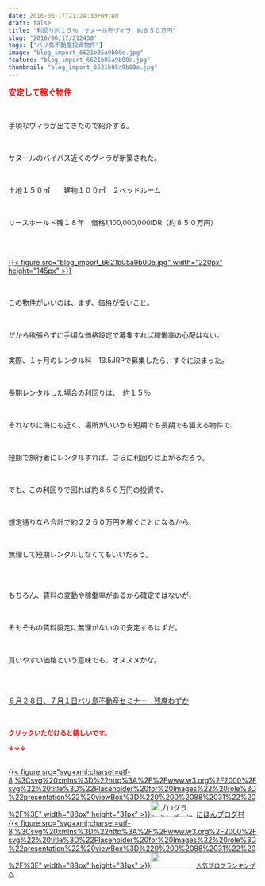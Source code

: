 ```yaml
---
date: 2016-06-17T21:24:30+09:00
draft: false
title: "利回り約１５％　サヌール売ヴィラ　約８５０万円"
slug: "2016/06/17/212430"
tags: ["バリ島不動産投資物件"]
image: "blog_import_6621b05a9b00e.jpg"
feature: "blog_import_6621b05a9b00e.jpg"
thumbnail: "blog_import_6621b05a9b00e.jpg"
---
```

<p><font color="#ff0000" size="3"><strong>安定して稼ぐ物件</strong></font></p><br/><p>手頃なヴィラが出てきたので紹介する。</p><br/><p>サヌールのバイパス近くのヴィラが新築された。</p><br/><p>土地１５０㎡　　建物１００㎡　２ベッドルーム</p><br/><p>リースホールド残１８年　価格1,100,000,000IDR（約８５０万円）</p><br/><p><br/><a href="blog_import_6621b05c2b570.jpg">{{< figure src="blog_import_6621b05a9b00e.jpg" width="220px" height="145px" >}}</a> <br/></p><br/><p>この物件がいいのは、まず、価格が安いこと。</p><br/><p>だから欲張らずに手頃な価格設定で募集すれば稼働率の心配はない。</p><p><br/>実際、１ヶ月のレンタル料　13.5JRPで募集したら、すぐに決まった。</p><br/><p>長期レンタルした場合の利回りは、　約１５％</p><br/><p>それなりに海にも近く、場所がいいから短期でも長期でも狙える物件で、</p><br/><p>短期で旅行者にレンタルすれば、さらに利回りは上がるだろう。</p><p><br/></p><p>でも、この利回りで回れば約８５０万円の投資で、</p><br/><p>想定通りなら合計で約２２６０万円を稼ぐことになるから、</p><br/><p>無理して短期レンタルしなくてもいいだろう。</p><br/><br/><p>もちろん、賃料の変動や稼働率があるから確定ではないが、</p><br/><p>そもそもの賃料設定に無理がないので安定するはずだ。</p><br/><p>買いやすい価格という意味でも、オススメかな。</p><br/><br/><p><a href="iin.co.jp" target="_blank">６月２８日、７月１日バリ島不動産セミナー　残席わずか</a> <br/></p><br/><p><font color="#ff0000" size="2"><strong>クリックいただけると嬉しいです。<br/></strong></font></p><p><font color="#ff0000" size="2"><strong>↓↓↓</strong></font></p><p><br/><a href="http://www.blogmura.com/ranking.html" target="_blank">{{< figure src="svg+xml;charset=utf-8,%3Csvg%20xmlns%3D%22http%3A%2F%2Fwww.w3.org%2F2000%2Fsvg%22%20title%3D%22Placeholder%20for%20Images%22%20role%3D%22presentation%22%20viewBox%3D%220%200%2088%2031%22%20%2F%3E" width="88px" height="31px" >}}<noscript><img border="0" alt="ブログランキング・にほんブログ村へ" src="https://img-proxy.blog-video.jp/images?url=http%3A%2F%2Fwww.blogmura.com%2Fimg%2Fwww88_31.gif" width="88" height="31"></noscript></a> <a href="http://www.blogmura.com/ranking.html" target="_blank">にほんブログ村</a> <br/><a title="人気ブログランキングへ" href="link.php?1804582">{{< figure src="svg+xml;charset=utf-8,%3Csvg%20xmlns%3D%22http%3A%2F%2Fwww.w3.org%2F2000%2Fsvg%22%20title%3D%22Placeholder%20for%20Images%22%20role%3D%22presentation%22%20viewBox%3D%220%200%2088%2031%22%20%2F%3E" width="88px" height="31px" >}}<noscript><img border="0" src="https://blog.with2.net/img/banner/banner_22.gif" width="88" height="31"></noscript></a> <a style="FONT-SIZE: 12px" href="link.php?1804582">人気ブログランキングへ</a> </p>

